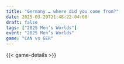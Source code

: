 ```yaml
---
title: "Germany … where did you come from?"
date: 2025-03-29T21:48:22-04:00
draft: false
tags: ["2025 Men’s Worlds"]
event: "2025 Men’s Worlds"
game: "CAN vs GER"
---
```

{{< game-details >}}
<!--more-->

